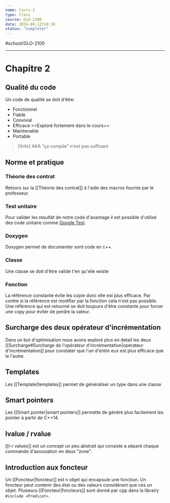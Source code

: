```yaml
---
name: Cours-3
type: Class
course: GLO-2100
date: 2024-09-12T10:30
status: "Compléter"
---
```

#school/GLO-2100 
***

# Chapitre 2

## Qualité du code
Un code de qualité se doit d'être:
- Fonctionnel
- Fiable
- Convivial
- Efficace ==Exploré fortement dans le cours==
- Maintenable
- Portable

> [!Info] AKA
> "ça compile" n'est pas suffisant

## Norme et pratique

### Théorie des contrat
Retours sur la [[Théorie des contrat]] à l'aide des macros fournie par le professeur.

### Test unitaire
Pour valider les resultât de notre code d'avantage il est possible d'utilisé des code unitaire comme [Google Test](https://github.com/google/googletest).

### Doxygen
Doxygen permet de documenter sont code en c++.

### Classe
Une classe se doit d'être valide t'en qu'elle existe

### Fonction
La référence constante évite les copie donc elle est plus efficace. Par contre si la référence est modifier par la fonction cela n'est pas possible.
Une référence qui est retourné se doit toujours d'être constante pour forcer une copy pour éviter de perdre la valeur.

## Surcharge des deux opérateur d'incrémentation
Dans un but d'optimisation nous avons exploré plus en detail les deux [[Surcharge#Surcharge de l'opérateur d'incrémentation|opérateur d'incrémentation]] pour constater que l'un d'entre eux est plus efficace que le l'autre. 

## Templates
Les [[Template|templates]] permet de généraliser un type dans une classe

## Smart pointers
Les [[Smart pointer|smart pointers]] permette de généré plus facilement les pointer à partir de C++14.

## lvalue / rvalue
[[l-r values]] est un concept un peu abstrait qui consiste a séparé chaque commande d'assosiation en deux "zone".

## Introduction aux foncteur
Un [[Foncteur|foncteur]] est n objet qui encapsule une fonction. Un foncteur peut contenir des état ou des valeurs considérant que ces un objet. Plusieurs [[Foncteur|foncteurs]] sont donné par cpp dans la librairy `#include <Predicat>`.